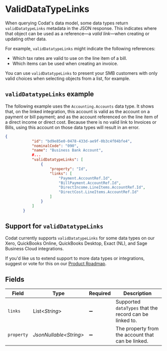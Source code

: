 # ValidDataTypeLinks

When querying Codat's data model, some data types return `validDatatypeLinks` metadata in the JSON response. This indicates where that object can be used as a reference—a _valid link_—when creating or updating other data.

For example, `validDatatypeLinks` might indicate the following references:

- Which tax rates are valid to use on the line item of a bill.
- Which items can be used when creating an invoice. 

You can use `validDatatypeLinks` to present your SMB customers with only valid choices when selecting objects from a list, for example.

## `validDatatypeLinks` example

The following example uses the `Accounting.Accounts` data type. It shows that, on the linked integration, this account is valid as the account on a payment or bill payment; and as the account referenced on the line item of a direct income or direct cost. Because there is no valid link to Invoices or Bills, using this account on those data types will result in an error.

```json validDatatypeLinks for an account
{
            "id": "bd9e85e0-0478-433d-ae9f-0b3c4f04bfe4",
            "nominalCode": "090",
            "name": "Business Bank Account",
            #...
            "validDatatypeLinks": [
                {
                    "property": "Id",
                    "links": [
                        "Payment.AccountRef.Id",
                        "BillPayment.AccountRef.Id",
                        "DirectIncome.LineItems.AccountRef.Id",
                        "DirectCost.LineItems.AccountRef.Id"
                    ]
                }
            ]
        }
```



## Support for `validDatatypeLinks`

Codat currently supports `validDatatypeLinks` for some data types on our Xero, QuickBooks Online, QuickBooks Desktop, Exact (NL), and Sage Business Cloud integrations. 

If you'd like us to extend support to more data types or integrations, suggest or vote for this on our <a href="https://portal.productboard.com/codat/5-product-roadmap">Product Roadmap</a>.


## Fields

| Field                                                   | Type                                                    | Required                                                | Description                                             |
| ------------------------------------------------------- | ------------------------------------------------------- | ------------------------------------------------------- | ------------------------------------------------------- |
| `links`                                                 | List\<*String*>                                         | :heavy_minus_sign:                                      | Supported `dataTypes` that the record can be linked to. |
| `property`                                              | *JsonNullable\<String>*                                 | :heavy_minus_sign:                                      | The property from the account that can be linked.       |